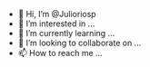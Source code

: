 - 👋 Hi, I’m @Julioriosp
- 👀 I’m interested in ...
- 🌱 I’m currently learning ...
- 💞️ I’m looking to collaborate on ...
- 📫 How to reach me ...

<!---
Julioriosp/Julioriosp is a ✨ special ✨ repository because its `README.md` (this file) appears on your GitHub profile.
You can click the Preview link to take a look at your changes.
--->
